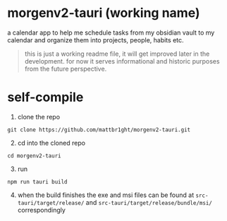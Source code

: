 # morgenv2-tauri (working name)
a calendar app to help me schedule tasks from my obsidian vault to my calendar and organize them into projects, people, habits etc.

> this is just a working readme file, it will get improved later in the development. for now it serves informational and historic purposes from the future perspective.

# self-compile

1. clone the repo

`
git clone https://github.com/mattbr1ght/morgenv2-tauri.git
`

2. cd into the cloned repo

`
cd morgenv2-tauri
`

3. run 

`
npm run tauri build
`

4. when the build finishes the exe and msi files can be found at `src-tauri/target/release/` and `src-tauri/target/release/bundle/msi/` correspondingly
